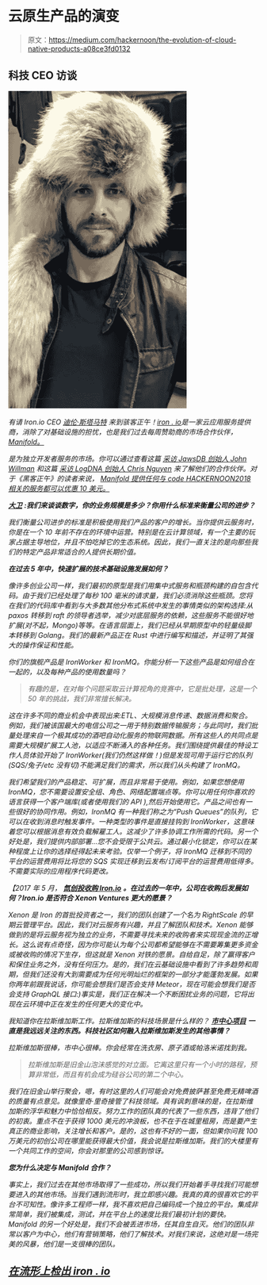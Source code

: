 # 云原生产品的演变

> 原文：<https://medium.com/hackernoon/the-evolution-of-cloud-native-products-a08ce3fd0132>

## 科技 CEO 访谈

![](img/6ae606a841c968448af926ab27ddc96b.png)

*有请 Iron.io CEO* [*迪伦·斯塔马特*](https://www.linkedin.com/in/dylanstamat/) *来到骇客正午！*[*iron . io*](https://bit.ly/2NFDlXV)*是一家云应用服务提供商，消除了对基础设施的担忧，也是我们过去每周赞助商的市场合作伙伴，* [*Manifold。*](http://bit.ly/2LVXiI3)

[](http://bit.ly/2LVXiI3)**是为独立开发者服务的市场。你可以通过查看这篇* [*采访 JawsDB 创始人 John Willman*](https://hackernoon.com/behind-the-scenes-of-a-database-as-a-service-provider-1f5ee1776717) *和这篇* [*采访 LogDNA 创始人 Chris Nguyen*](https://hackernoon.com/log-management-used-to-be-an-afterthought-for-engineers-5ff45e4d2256) *来了解他们的合作伙伴。对于《黑客正午》的读者来说，* [*Manifold 提供任何与 code HACKERNOON2018 相关的服务都可以优惠 10 美元。*](http://bit.ly/2LVXiI3)*

*[**大卫**](https://medium.com/u/7f91547ce9c9?source=post_page-----a08ce3fd0132--------------------------------) **:我们来谈谈数字，你的业务规模是多少？你用什么标准来衡量公司的进步？***

*我们衡量公司进步的标准是积极使用我们产品的客户的增长。当你提供云服务时，你是在一个 10 年前不存在的环境中运营。特别是在云计算领域，有一个主要的玩家占据主导地位，并且不怕吃掉它的生态系统。因此，我们一直关注的是向那些我们的特定产品非常适合的人提供长期价值。*

***在过去 5 年中，快速扩展的技术基础设施发展如何？***

*像许多创业公司一样，我们最初的原型是我们用集中式服务和瓶颈构建的自包含代码。由于我们已经处理了每秒 100 毫米的请求量，我们必须消除这些瓶颈。您将在我们的代码库中看到与大多数其他分布式系统中发生的事情类似的架构选择:从 paxos 转移到 raft 的领导者选举，减少对底层服务的依赖，这些服务不能很好地扩展(对不起，Mongo)等等。在语言层面上，我们已经从早期原型中的轻量级脚本转移到 Golang。我们的最新产品正在 Rust 中进行编写和描述，并证明了其强大的操作保证和性能。*

*你们的旗舰产品是 IronWorker 和 IronMQ。你能分析一下这些产品是如何组合在一起的，以及每种产品的使用数量吗？*

> *有趣的是，在对每个问题采取云计算视角的竞赛中，它是批处理，这是一个 50 年的挑战，我们非常擅长解决。*

*这在许多不同的商业机会中表现出来:ETL、大规模消息传递、数据消费和聚合。例如，我们被该国最大的电信公司之一用于特别数据传输服务；与此同时，我们批量处理来自一个极其成功的酒吧自动化服务的物联网数据。所有这些人的共同点是需要大规模扩展工人池，以适应不断涌入的各种任务。我们围绕提供最佳的特设工作人员体验开始了 IronWorker(我们仍然这样做！)但是发现可用于运行它的队列(SQS/兔子/etc 没有切)不能满足我们的需求，所以我们从头构建了 IronMQ。*

*我们希望我们的产品稳定、可扩展，而且非常易于使用。例如，如果您想使用 IronMQ，您不需要设置安全组、角色、网络配置端点等。你可以用任何你喜欢的语言获得一个客户端库(或者使用我们的 API ),然后开始使用它。产品之间也有一些很好的协同作用。例如，IronMQ 有一种我们称之为“Push Queues”的队列，它可以在收到消息时触发事件。一种类型的事件是直接挂钩到 IronWorker，这意味着您可以根据消息有效负载解雇工人。这减少了许多协调工作所需的代码。另一个好处是，我们提供内部部署…您不会受限于公共云。通过最小化锁定，你可以在某种程度上让你的选择经得起未来考验。仅举一个例子，将 IronMQ 迁移到不同的平台的运营费用将比将您的 SQS 实现迁移到云发布/订阅平台的运营费用低得多。不需要实际的应用程序代码更改。*

*【2017 年 5 月， [**氙创投收购 Iron.io**](/@carimura/thanks-and-onward-ed79068413de) **。在过去的一年中，公司在收购后发展如何？Iron.io 是否符合 Xenon Ventures 更大的愿景？***

*Xenon 是 Iron 的首批投资者之一，我们的团队创建了一个名为 RightScale 的早期云管理平台。因此，我们对云服务有兴趣，并且了解团队和技术。Xenon 能够做到的是将云服务视为独立的业务，不需要寻找未来的收购者来实现现金流的正增长。这么说有点奇怪，因为你可能认为每个公司都希望能够在不需要筹集更多资金或被收购的情况下生存，但这就是 Xenon 对铁的愿景。自给自足，除了赢得客户和保住业务之外，没有任何压力。是的，我们在云基础设施中看到了许多趋势和周期，但我们还没有大到需要成为任何光明灿烂的框架的一部分才能蓬勃发展。如果你两年前跟我说话，你可能会想我们是否会支持 Meteor，现在可能会想我们是否会支持 GraphQL 接口:)事实是，我们正在解决一个不断困扰业务的问题，它将出现在云环境中正在发生的任何更大的变化中。*

*我知道你在拉斯维加斯工作。拉斯维加斯的科技场景是什么样的？ [**市中心项目**](https://downtownproject.com/) **一直是我远远关注的东西。科技社区如何融入拉斯维加斯发生的其他事情？***

*拉斯维加斯很棒，市中心很棒。你会经常在洗衣房、原子酒或帕洛米诺找到我。*

> *拉斯维加斯是旧金山泡沫感觉的对立面。它离这里只有一个小时的路程，预算非常低，而且有机会成为硅谷公司的第二个中心。*

*我们在旧金山举行聚会，嗯，有时这里的人们可能会对免费披萨甚至免费无精啤酒的质量有点意见。就像里奇·里奇接管了科技领域。具有讽刺意味的是，在拉斯维加斯的浮华和魅力中恰恰相反。努力工作的团队真的代表了一些东西，违背了他们的初衷。重点不在于获得 1000 美元的冲浪板，也不在于在城里租房，而是要产生真正的商业影响，关注增长和客户。是的，这也有不好的一面，但如果你问我 100 万美元的初创公司在哪里能获得最大价值，我会说是拉斯维加斯。我们的大楼里有一个共同工作的空间，你会对那里的公司感到惊讶。*

***您为什么决定与 Manifold 合作？***

*事实上，我们过去在其他市场取得了一些成功，所以我们开始着手寻找我们可能想要进入的其他市场。当我们遇到流形时，我立即感兴趣。我真的真的很喜欢它的平台不可知性。像许多工程师一样，我不喜欢把自己编码成一个独立的平台。集成非常简单，我们被集成，测试，并在平台上的速度比我们最初计划的要快。Manifold 的另一个好处是，我们不会被丢进市场，任其自生自灭。他们的团队非常以客户为中心，他们有营销策略，他们了解技术。对我们来说，这绝对是一场完美的风暴，他们是一支很棒的团队。*

## *[**在流形**上检出 iron . io](https://bit.ly/2NFDlXV)*